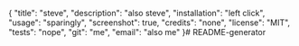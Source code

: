 {
	"title": "steve",
	"description": "also steve",
	"installation": "left click",
	"usage": "sparingly",
	"screenshot": true,
	"credits": "none",
	"license": "MIT",
	"tests": "nope",
	"git": "me",
	"email": "also me"
}# README-generator
